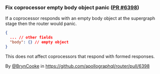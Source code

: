 ### Fix coprocessor empty body object panic ([PR #6398](https://github.com/apollographql/router/pull/6398))
If a coprocessor responds with an empty body object at the supergraph stage then the router would panic.

```json
{
  ... // other fields
  "body": {} // empty object
}
```

This does not affect coprocessors that respond with formed responses.

By [@BrynCooke](https://github.com/BrynCooke) in https://github.com/apollographql/router/pull/6398
